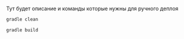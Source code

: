 Тут будет описание и команды которые нужны для ручного деплоя
````bash
gradle clean
````

````bash
gradle build
````

